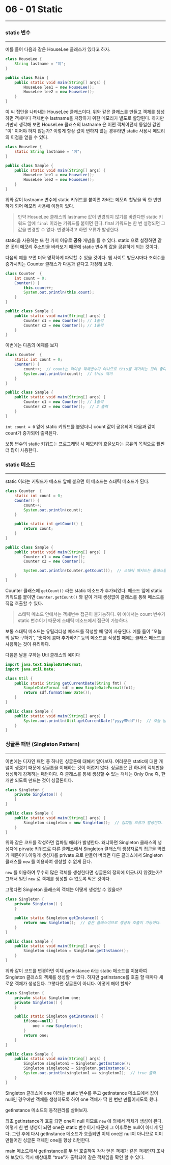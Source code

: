 # 06 - 01 Static

------

### static 변수

------

예를 들어 다음과 같은 HouseLee 클래스가 있다고 하자.

```java
class HouseLee {
	String lastname = "이";
}

public class Main {
	public static void main(String[] args) {
		HouseLee lee1 = new HouseLee();
		HouseLee lee2 = new HouseLee();
	}
}
```

이 씨 집안을 나타내는 HouseLee 클래스이다. 위와 같은 클래스를 만들고 객체를 생성하면 객체마다 객체변수 lastname을 저장하기 위한 메모리가 별도로 할당된다. 하지만 가만히 생각해 보면 HouseLee 클래스의 lastname 은 어떤 객체이던지 동일한 값인 “이” 이어야 하지 않는가? 이렇게 항상 값이 변하지 않는 경우라면 static 사용시 메모리의 이점을 얻을 수 있다.

```java
class HouseLee {
    static String lastname = "이";
}

public class Sample {
    public static void main(String[] args) {
        HouseLee lee1 = new HouseLee();
        HouseLee lee2 = new HouseLee();
    }
}
```

위와 같이 lastname 변수에 static 키워드를 붙이면 자바는 메모리 할당을 딱 한 번만 하게 되어 메모리 사용에 이점이 있다.

> 만약 HosueLee 클래스의 lastname 값이 변경되지 않기를 바란다면 static 키워드 앞에 `final` 이라는 키워드를 붙이면 된다. final 키워드는 한 번 설정되면 그 값을 변경할 수 없다. 변경하려고 하면 오류가 발생한다.

static을 사용하는 또 한 가지 이유로 **공유** 개념을 들 수 있다. static 으로 설정하면 같은 곳의 메모리 주소만을 바라보기 때문에 static 변수의 값을 공유하게 되는 것이다.

다음의 예를 보면 더욱 명확하게 파악할 수 있을 것이다. 웹 사이트 방문시마다 조회수를 증가시키는 Counter 클래스가 다음과 같다고 가정해 보자.

```java
class Counter  {
    int count = 0;
    Counter() {
        this.count++;
        System.out.println(this.count);
    }
}

public class Sample {
    public static void main(String[] args) {
        Counter c1 = new Counter(); // 1출력
        Counter c2 = new Counter(); // 1출력
    }
}
```

이번에는 다음의 예제를 보자

```java
class Counter  {
    static int count = 0;
    Counter() {
        count++;  // count는 더이상 객체변수가 아니므로 this를 제거하는 것이 좋다.
        System.out.println(count);  // this 제거
    }
}

public class Sample {
    public static void main(String[] args) {
        Counter c1 = new Counter(); // 1출력
        Counter c2 = new Counter();  // 2 출력
    }
}
```

`int count = 0` 앞에 static 키워드를 붙였더니 count 값이 공유되어 다음과 같이 count가 증가되어 출력된다.

보통 변수의 static 키워드는 프로그래밍 시 메모리의 효율보다는 공유의 목적으로 훨씬 더 많이 사용한다.

### static 메소드

------

static 이라는 키워드가 메소드 앞에 붙으면 이 메소드는 스태틱 메소드가 된다.

```java
class Counter  {
    static int count = 0;
    Counter() {
        count++;
        System.out.println(count);
    }

    public static int getCount() {
        return count;
    }
}

public class Sample {
    public static void main(String[] args) {
        Counter c1 = new Counter();
        Counter c2 = new Counter();

        System.out.println(Counter.getCount());  // 스태틱 메서드는 클래스를 이용하여 호출
    }
}
```

Counter 클래스에 `getCount()` 라는 static 메소드가 추가되었다. 메소드 앞에 static 키워드를 붙이면 `Counter.getCount()` 와 같이 개체 생성없이 클래스를 통해 메소드를 직접 호출할 수 있다.

> 스태틱 메소드 안에서는 객체변수 접근이 불가능하다. 위 예에서는 count 변수가 static 변수이기 때문에 스태틱 메소드에서 접근이 가능하다.

보통 스태틱 메소드는 유틸리티성 메소드를 작성할 때 많이 사용된다. 예를 들어 “오늘의 날짜 구하기”, “숫자에 콤마 추가하기” 등의 메소드를 작성할 때에는 클래스 메소드를 사용하는 것이 유리하다.

다음은 날을 구하는 Util 클래스의 예이다

```java
import java.text.SimpleDateFormat;
import java.util.Date;

class Util {
    public static String getCurrentDate(String fmt) {
        SimpleDateFormat sdf = new SimpleDateFormat(fmt);
        return sdf.format(new Date());
    }
}

public class Sample {
    public static void main(String[] args) {
        System.out.println(Util.getCurrentDate("yyyyMMdd"));  // 오늘 날짜 출력
    }
}
```

### 싱글톤 패턴 (Singleton Pattern)

------

이번에는 디자인 패턴 중 하나인 싱글톤에 대해서 알아보자. 여러분은 static에 대한 개념이 생겼기 때문에 싱글톤을 이해하는 것이 어렵지 않다. 싱글톤은 단 하나의 객체만을 생성하게 강제하는 패턴이다. 즉 클래스를 통해 생성할 수 있는 객체는 Only One 즉, 한 개만 되도록 만드는 것이 싱글톤이다.

```java
class Singleton {
    private Singleton() {
    }
}

public class Sample {
    public static void main(String[] args) {
        Singleton singleton = new Singleton();  // 컴파일 오류가 발생한다.
    }
}
```

위와 같은 코드를 작성하면 컴파일 에러가 발생한다. 왜냐하면 Singleton 클래스의 생성자에 pirvate 키워드로 다른 클래스에서 Singleton 클래스의 생성자로의 접근을 막았기 때문이다.이렇게 생성자를 private 으로 만들어 버리면 다른 클래스에서 Singleton 클래스를 `new` 를 이용하여 생성할 수 없게 된다.

`new`  를 이용하여 무수히 많은 객체를 생성한다면 싱글톤의 정의에 어긋나지 않겠는가? 그래서 일단 `new` 로 객체를 생성할 수 없도록 막은 것이다.

그렇다면 Singleton 클래스의 객체는 어떻게 생성할 수 있을까?

```java
class Singleton {
    private Singleton() {
    }

    public static Singleton getInstance() {
        return new Singleton();  // 같은 클래스이므로 생성자 호출이 가능하다.
    }
}

public class Sample {
    public static void main(String[] args) {
        Singleton singleton = Singleton.getInstance();
    }
}
```

위와 같이 코드를 변경하면 이제 getInstance 라는 static 메소드를 이용하여 Singleton 클래스의 객체를 생성할 수 있다. 하지만 getInstance를 호출 할 때마다 새로운 객체가 생성된다. 그렇다면 싱글톤이 아니다. 어떻게 해야 할까?

```java
class Singleton {
    private static Singleton one;
    private Singleton() {
    }

    public static Singleton getInstance() {
        if(one==null) {
            one = new Singleton();
        }
        return one;
    }
}

public class Sample {
    public static void main(String[] args) {
        Singleton singleton1 = Singleton.getInstance();
        Singleton singleton2 = Singleton.getInstance();
        System.out.println(singleton1 == singleton2);  // true 출력
    }
}
```

Singleton 클래스에 one 이라는 static 변수를 두고 getInstance 메소드에서 값이 null인 경우에만 객체를 생성하도록 하여 one 객체가 딱 한 번만 만들어지도록 했다.

getInstance 메소드의 동작원리를 살펴보자.

최초 getInstance가 호출 되면 one이 null 이므로 `new` 에 의해서 객체가 생성이 된다. 이렇게 한 번 생성이 되면 one은 static 변수이기 때문에 그 이후로는 null이 아니게 된다. 그런 후에 다시 getInstance 메소드가 호출되면 이제 one은 null이 아니므로 이미 만들어진 싱글톤 객체인 one을 항상 리턴한다.

main 메소드에서 getInstance를 두 번 호출하여 각각 얻은 객체가 같은 객체인지 조사해 보았다. 역시 예상대로 “true”가 출력되어 같은 객체임을 확인 할 수 있다.